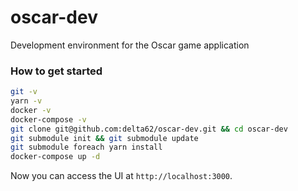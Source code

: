 # oscar-dev
Development environment for the Oscar game application

### How to get started

``` sh
git -v
yarn -v
docker -v
docker-compose -v
git clone git@github.com:delta62/oscar-dev.git && cd oscar-dev
git submodule init && git submodule update
git submodule foreach yarn install
docker-compose up -d
```

Now you can access the UI at `http://localhost:3000`.
